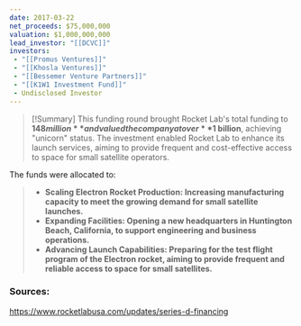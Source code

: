 ```yaml
---
date: 2017-03-22
net_proceeds: $75,000,000
valuation: $1,000,000,000
lead_investor: "[[DCVC]]"
investors: 
 - "[[Promus Ventures]]"
 - "[[Khosla Ventures]]"
 - "[[Bessemer Venture Partners]]"
 - "[[K1W1 Investment Fund]]"
 - Undisclosed Investor
---
```


 >[!Summary]
This funding round brought Rocket Lab's total funding to **$148 million** and valued the company at over **$1 billion**, achieving "unicorn" status. The investment enabled Rocket Lab to enhance its launch services, aiming to provide frequent and cost-effective access to space for small satellite operators.
>
The funds were allocated to:
>- **Scaling Electron Rocket Production: Increasing manufacturing capacity to meet the growing demand for small satellite launches.**
>- **Expanding Facilities: Opening a new headquarters in Huntington Beach, California, to support engineering and business operations.**
>- **Advancing Launch Capabilities: Preparing for the test flight program of the Electron rocket, aiming to provide frequent and reliable access to space for small satellites.**

### Sources: 
https://www.rocketlabusa.com/updates/series-d-financing